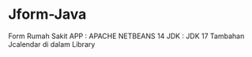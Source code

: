 # Jform-Java
Form Rumah Sakit
APP : APACHE NETBEANS 14
JDK : JDK 17
Tambahan Jcalendar di dalam Library
